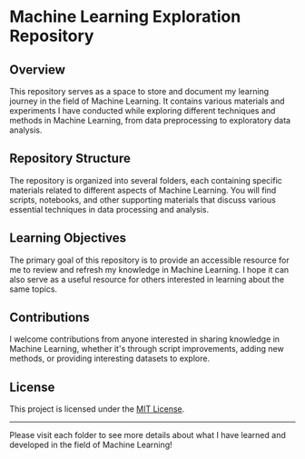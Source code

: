 # Machine Learning Exploration Repository

## Overview

This repository serves as a space to store and document my learning journey in the field of Machine Learning. It contains various materials and experiments I have conducted while exploring different techniques and methods in Machine Learning, from data preprocessing to exploratory data analysis.

## Repository Structure

The repository is organized into several folders, each containing specific materials related to different aspects of Machine Learning. You will find scripts, notebooks, and other supporting materials that discuss various essential techniques in data processing and analysis.

## Learning Objectives

The primary goal of this repository is to provide an accessible resource for me to review and refresh my knowledge in Machine Learning. I hope it can also serve as a useful resource for others interested in learning about the same topics.

## Contributions

I welcome contributions from anyone interested in sharing knowledge in Machine Learning, whether it's through script improvements, adding new methods, or providing interesting datasets to explore.

## License

This project is licensed under the [MIT License](LICENSE).

---

Please visit each folder to see more details about what I have learned and developed in the field of Machine Learning!
